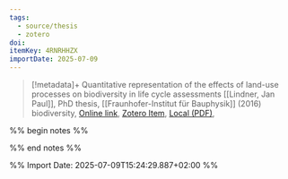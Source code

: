 ```yaml
---
tags:
  - source/thesis
  - zotero
doi: 
itemKey: 4RNRHHZX
importDate: 2025-07-09
---
```

>[!metadata]+
> Quantitative representation of the effects of land-use processes on biodiversity in life cycle assessments
> [[Lindner, Jan Paul]], 
> PhD thesis, [[Fraunhofer-Institut für Bauphysik]] (2016)
> biodiversity, 
> [Online link](https://www.bookshop.fraunhofer.de/buch/Quantitative-Darstellung-der-Wirkungen-landnutzender-Prozesse-auf-die-Biodiversit%C3%A4t-in-%C3%96kobilanzen/246142), [Zotero Item](zotero://select/library/items/4RNRHHZX), [Local (PDF)](file://C:/Users/aburg/Documents/references/zotero/storage/9HPEIW8K/Lindner2016_QuantitativeDarstellung.pdf), 

%% begin notes %%

%% end notes %%

%% Import Date: 2025-07-09T15:24:29.887+02:00 %%
